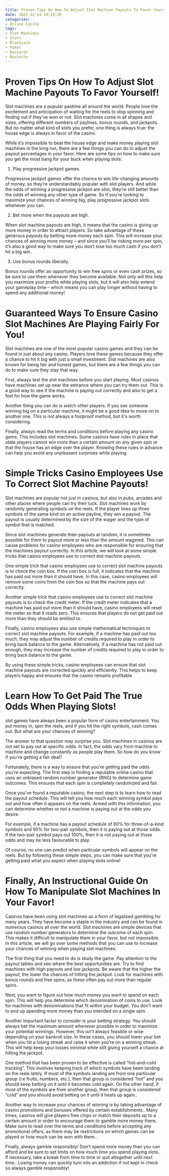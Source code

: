 ```yaml
---
title: Proven Tips On How To Adjust Slot Machine Payouts To Favor Yourself!
date: 2022-12-24 19:19:29
categories:
- Online Casino
tags:
- Slot Machines
- Slots
- Blackjack
- Poker
- Baccarat
- Roulette
---
```



#  Proven Tips On How To Adjust Slot Machine Payouts To Favor Yourself!

Slot machines are a popular pastime all around the world. People love the excitement and anticipation of waiting for the reels to stop spinning and finding out if they’ve won or not. Slot machines come in all shapes and sizes, offering different numbers of paylines, bonus rounds, and jackpots. But no matter what kind of slots you prefer, one thing is always true: the house edge is always in favor of the casino.

While it’s impossible to beat the house edge and make money playing slot machines in the long run, there are a few things you can do to adjust the payout percentages in your favor. Here are some tips on how to make sure you get the most bang for your buck when playing slots:

1. Play progressive jackpot games.

Progressive jackpot games offer the chance to win life-changing amounts of money, so they’re understandably popular with slot players. And while the odds of winning a progressive jackpot are slim, they’re still better than the odds of winning any other type of game. So if you’re looking to maximize your chances of winning big, play progressive jackpot slots whenever you can.

2. Bet more when the payouts are high.

When slot machine payouts are high, it means that the casino is giving up more money in order to attract players. So take advantage of these generous payouts by betting more money each spin. This will increase your chances of winning more money – and since you’ll be risking more per spin, it’s also a good way to make sure you don’t lose too much cash if you don’t hit a big win.

3. Use bonus rounds liberally.

Bonus rounds offer an opportunity to win free spins or even cash prizes, so be sure to use them whenever they become available. Not only will this help you maximize your profits while playing slots, but it will also help extend your gameplay time – which means you can play longer without having to spend any additional money!

#  Guaranteed Ways To Ensure Casino Slot Machines Are Playing Fairly For You!

Slot machines are one of the most popular casino games and they can be found in just about any casino. Players love these games because they offer a chance to hit it big with just a small investment. Slot machines are also known for being fair and honest games, but there are a few things you can do to make sure they stay that way.

First, always test the slot machines before you start playing. Most casinos have machines set up near the entrance where you can try them out. This is a good way to see if the machine is paying out correctly and also to get a feel for how the game works.

Another thing you can do is watch other players. If you see someone winning big on a particular machine, it might be a good idea to move on to another one. This is not always a foolproof method, but it's worth considering.

Finally, always read the terms and conditions before playing any casino game. This includes slot machines. Some casinos have rules in place that state players cannot win more than a certain amount on any given spin or that the house has an edge over the player. Knowing these rules in advance can help you avoid any unpleasant surprises while playing.

#  Simple Tricks Casino Employees Use To Correct Slot Machine Payouts!

Slot machines are popular not just in casinos, but also in pubs, arcades and other places where people can try their luck. Slot machines work by randomly generating symbols on the reels. If the player lines up three symbols of the same kind on an active payline, they win a payout. The payout is usually determined by the size of the wager and the type of symbol that is matched.

Since slot machines generate their payouts at random, it is sometimes possible for them to payout more or less than the amount wagered. This can cause problems for casino employees who are responsible for ensuring that the machines payout correctly. In this article, we will look at some simple tricks that casino employees use to correct slot machine payouts.

One simple trick that casino employees use to correct slot machine payouts is to check the coin box. If the coin box is full, it indicates that the machine has paid out more than it should have. In this case, casino employees will remove some coins from the coin box so that the machine pays out correctly.

Another simple trick that casino employees use to correct slot machine payouts is to check the credit meter. If the credit meter indicates that a machine has paid out more than it should have, casino employees will reset the meter so that it reads zero. This ensures that players do not get paid out more than they should be entitled to.

Finally, casino employees also use simple mathematical techniques to correct slot machine payouts. For example, if a machine has paid out too much, they may adjust the number of credits required to play in order to bring back balance to the game. Alternatively, if a machine has not paid out enough, they may increase the number of credits required to play in order to bring back balance to the game.

By using these simple tricks, casino employees can ensure that slot machine payouts are corrected quickly and efficiently. This helps to keep players happy and ensures that the casino remains profitable

#  Learn How To Get Paid The True Odds When Playing Slots!

slot games have always been a popular form of casino entertainment. You put money in, spin the reels, and if you hit the right symbols, cash comes out. But what are your chances of winning?

The answer to that question may surprise you. Slot machines in casinos are not set to pay out at specific odds. In fact, the odds vary from machine to machine and change constantly as people play them. So how do you know if you're getting a fair deal?

Fortunately, there is a way to ensure that you're getting paid the odds you're expecting. The first step is finding a reputable online casino that uses an unbiased random number generator (RNG) to determine game outcomes. This ensures that each spin is completely randomized and fair.

Once you've found a reputable casino, the next step is to learn how to read the payout schedule. This will tell you how much each winning symbol pays out and how often it appears on the reels. Armed with this information, you can determine whether or not a machine is paying out at the odds you desire.

For example, if a machine has a payout schedule of 90% for three-of-a-kind symbols and 95% for two-pair symbols, then it is paying out at those odds. If the two-pair symbol pays out 100%, then it is not paying out at those odds and may be less favourable to play.

Of course, no one can predict when particular symbols will appear on the reels. But by following these simple steps, you can make sure that you're getting paid what you expect when playing slots online!

#  Finally, An Instructional Guide On How To Manipulate Slot Machines In Your Favor!

Casinos have been using slot machines as a form of legalized gambling for many years. They have become a staple in the industry and can be found in numerous casinos all over the world. Slot machines are simple devices that use random number generators to determine the outcome of each spin. This makes it difficult to manipulate them in your favor, but not impossible. In this article, we will go over some methods that you can use to increase your chances of winning when playing slot machines.

The first thing that you need to do is study the game. Pay attention to the payout tables and see where the best opportunities are. Try to find machines with high payouts and low jackpots. Be aware that the higher the payout, the lower the chances of hitting the jackpot. Look for machines with bonus rounds and free spins, as these often pay out more than regular spins.

Next, you want to figure out how much money you want to spend on each spin. This will help you determine which denomination of coins to use. Look for machines with denominations that fit within your budget. You don’t want to end up spending more money than you intended on a single spin.

Another important factor to consider is your betting strategy. You should always bet the maximum amount whenever possible in order to maximize your potential winnings. However, this isn’t always feasible or wise depending on your bankroll size. In these cases, you should lower your bet when you hit a losing streak and raise it when you’re on a winning streak. This will help keep your losses minimal while still giving yourself a chance at hitting the jackpot.

One method that has been proven to be effective is called “hot-and-cold tracking”. This involves keeping track of which symbols have been landing on the reels lately. If most of the symbols landing are from one particular group (i.e fruits, numbers, etc.), then that group is considered “hot” and you should keep betting on it until it becomes cold again. On the other hand, if most of the symbols are from another group, then that group is considered “cold” and you should avoid betting on it until it heats up again..

Another way to increase your chances of winning is by taking advantage of casino promotions and bonuses offered by certain establishments.. Many times, casinos will give players free chips or match their deposits up to a certain amount in order to encourage them to gamble more money there.. Make sure to read over the terms and conditions before accepting any promotional offers, as there may be restrictions on which games can be played or how much can be won with them..

Finally, always gamble responsibly! Don’t spend more money than you can afford and be sure to set limits on how much time you spend playing slots.. If necessary, take a break from time to time or quit altogether until next time.. Losing money can quickly turn into an addiction if not kept in check so always gamble responsibly!